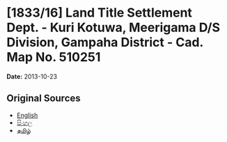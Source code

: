 # [1833/16] Land Title Settlement Dept. - Kuri Kotuwa, Meerigama D/S Division, Gampaha District - Cad. Map No. 510251

**Date:** 2013-10-23

## Original Sources

- [English](https://documents.gov.lk/view/extra-gazettes/2013/10/1833-16_E.pdf)
- [සිංහල](https://documents.gov.lk/view/extra-gazettes/2013/10/1833-16_S.pdf)
- [தமிழ்](https://documents.gov.lk/view/extra-gazettes/2013/10/1833-16_T.pdf)
